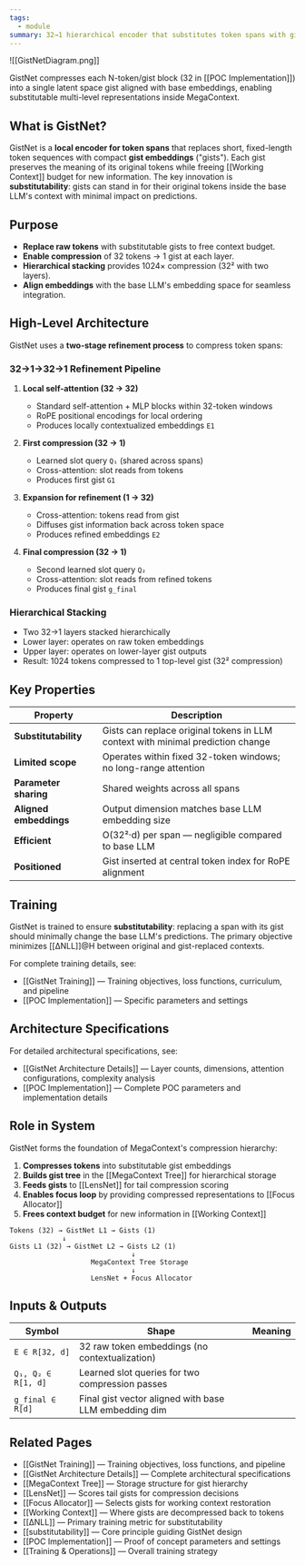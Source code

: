 ```yaml
---
tags:
  - module
summary: 32→1 hierarchical encoder that substitutes token spans with gists compatible with the base LLM.
---
```

![[GistNetDiagram.png]]

GistNet compresses each N-token/gist block (32 in [[POC Implementation]]) into a single latent space gist aligned with base embeddings, enabling substitutable multi-level representations inside MegaContext.

## What is GistNet?

GistNet is a **local encoder for token spans** that replaces short, fixed-length token sequences with compact **gist embeddings** ("gists"). Each gist preserves the meaning of its original tokens while freeing [[Working Context]] budget for new information. The key innovation is **substitutability**: gists can stand in for their original tokens inside the base LLM's context with minimal impact on predictions.

## Purpose

- **Replace raw tokens** with substitutable gists to free context budget.
- **Enable compression** of 32 tokens → 1 gist at each layer.
- **Hierarchical stacking** provides 1024× compression (32² with two layers).
- **Align embeddings** with the base LLM's embedding space for seamless integration.

## High-Level Architecture

GistNet uses a **two-stage refinement process** to compress token spans:

### 32→1→32→1 Refinement Pipeline

1. **Local self-attention (32 → 32)**
   - Standard self-attention + MLP blocks within 32-token windows
   - RoPE positional encodings for local ordering
   - Produces locally contextualized embeddings `E1`

2. **First compression (32 → 1)**
   - Learned slot query `Q₁` (shared across spans)
   - Cross-attention: slot reads from tokens
   - Produces first gist `G1`

3. **Expansion for refinement (1 → 32)**
   - Cross-attention: tokens read from gist
   - Diffuses gist information back across token space
   - Produces refined embeddings `E2`

4. **Final compression (32 → 1)**
   - Second learned slot query `Q₂`
   - Cross-attention: slot reads from refined tokens
   - Produces final gist `g_final`

### Hierarchical Stacking

- Two 32→1 layers stacked hierarchically
- Lower layer: operates on raw token embeddings
- Upper layer: operates on lower-layer gist outputs
- Result: 1024 tokens compressed to 1 top-level gist (32² compression)

## Key Properties

| Property | Description |
|----------|-------------|
| **Substitutability** | Gists can replace original tokens in LLM context with minimal prediction change |
| **Limited scope** | Operates within fixed 32-token windows; no long-range attention |
| **Parameter sharing** | Shared weights across all spans |
| **Aligned embeddings** | Output dimension matches base LLM embedding size |
| **Efficient** | O(32²·d) per span — negligible compared to base LLM |
| **Positioned** | Gist inserted at central token index for RoPE alignment |

## Training

GistNet is trained to ensure **substitutability**: replacing a span with its gist should minimally change the base LLM's predictions. The primary objective minimizes [[ΔNLL]]@H between original and gist-replaced contexts.

For complete training details, see:
- [[GistNet Training]] — Training objectives, loss functions, curriculum, and pipeline
- [[POC Implementation]] — Specific parameters and settings

## Architecture Specifications

For detailed architectural specifications, see:
- [[GistNet Architecture Details]] — Layer counts, dimensions, attention configurations, complexity analysis
- [[POC Implementation]] — Complete POC parameters and implementation details

## Role in System

GistNet forms the foundation of MegaContext's compression hierarchy:

1. **Compresses tokens** into substitutable gist embeddings
2. **Builds gist tree** in the [[MegaContext Tree]] for hierarchical storage
3. **Feeds gists** to [[LensNet]] for tail compression scoring
4. **Enables focus loop** by providing compressed representations to [[Focus Allocator]]
5. **Frees context budget** for new information in [[Working Context]]

```
Tokens (32) → GistNet L1 → Gists (1)
             ↓
Gists L1 (32) → GistNet L2 → Gists L2 (1)
                              ↓
                    MegaContext Tree Storage
                              ↓
                    LensNet + Focus Allocator
```

## Inputs & Outputs

| Symbol | Shape | Meaning |
|--------|-------|---------|
| `E ∈ R[32, d]` | 32 raw token embeddings (no contextualization) |
| `Q₁, Q₂ ∈ R[1, d]` | Learned slot queries for two compression passes |
| `g_final ∈ R[d]` | Final gist vector aligned with base LLM embedding dim |

## Related Pages

- [[GistNet Training]] — Training objectives, loss functions, and pipeline
- [[GistNet Architecture Details]] — Complete architectural specifications
- [[MegaContext Tree]] — Storage structure for gist hierarchy
- [[LensNet]] — Scores tail gists for compression decisions
- [[Focus Allocator]] — Selects gists for working context restoration
- [[Working Context]] — Where gists are decompressed back to tokens
- [[ΔNLL]] — Primary training metric for substitutability
- [[substitutability]] — Core principle guiding GistNet design
- [[POC Implementation]] — Proof of concept parameters and settings
- [[Training & Operations]] — Overall training strategy
